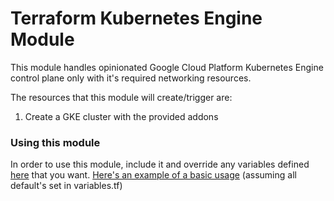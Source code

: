 # Terraform Kubernetes Engine Module

This module handles opinionated Google Cloud Platform Kubernetes Engine control
plane only with it's required networking resources.

The resources that this module will create/trigger are:

1. Create a GKE cluster with the provided addons

### Using this module

In order to use this module, include it and override any variables defined [here](variables.tf) that you want.
[Here's an example of a basic usage](examples/gke-test.tf) (assuming all default's set in variables.tf)
